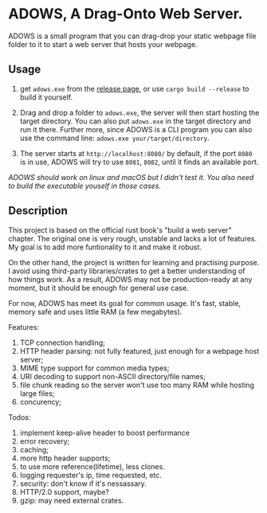 # ADOWS, A Drag-Onto Web Server.

ADOWS is a small program that you can drag-drop your static webpage file folder to it to start a web server that hosts your webpage.

## Usage

1. get `adows.exe` from the [release page](https://github.com/Insopitus/ADOWS/releases), or use `cargo build --release` to build it yourself.

2. Drag and drop a folder to `adows.exe`, the server will then start hosting the target directory. You can also put `adows.exe` in the target directory and run it there. Further more, since ADOWS is a CLI program you can also use the command line: `adows.exe your/target/directory`.

3. The server starts at `http://localhost:8080/` by default, if the port `8080` is in use, ADOWS will try to use `8081`, `8082`, until it finds an available port.

*ADOWS should work on linux and macOS but I didn't test it. You also need to build the executable youself in those cases.*

## Description

This project is based on the official rust book's "build a web server" chapter. The original one is very rough, unstable and lacks a lot of features. My goal is to add more funtionality to it and make it robust. 

On the other hand, the project is written for learning and practising purpose. I avoid using third-party libraries/crates to get a better understanding of how things work. As a result, ADOWS may not be production-ready at any moment, but it should be enough for general use case.

For now, ADOWS has meet its goal for common usage. It's fast, stable, memory safe and uses little RAM (a few megabytes).

Features:
1. TCP connection handling;
1. HTTP header parsing: not fully featured, just enough for a webpage host server;
1. MIME type support for common media types;
1. URI decoding to support non-ASCII directory/file names;
1. file chunk reading so the server won't use too many RAM while hosting large files;
1. concurency;

Todos:
1. implement keep-alive header to boost performance
1. error recovery;
1. caching;
1. more http header supports;
1. to use more reference(lifetime), less clones.
1. logging requester's ip, time requested, etc.
1. security: don't know if it's nessassary.
1. HTTP/2.0 support, maybe?
1. gzip: may need external crates.
